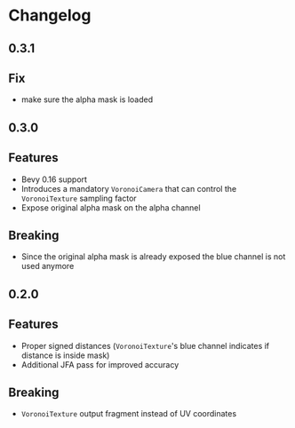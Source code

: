 # Changelog

## 0.3.1

## Fix
- make sure the alpha mask is loaded

## 0.3.0

## Features
- Bevy 0.16 support
- Introduces a mandatory `VoronoiCamera` that can control the `VoronoiTexture` sampling factor
- Expose original alpha mask on the alpha channel

## Breaking
- Since the original alpha mask is already exposed the blue channel is not used anymore

## 0.2.0

## Features
- Proper signed distances (`VoronoiTexture`'s blue channel indicates if distance is inside mask)
- Additional JFA pass for improved accuracy

## Breaking
- `VoronoiTexture` output fragment instead of UV coordinates

